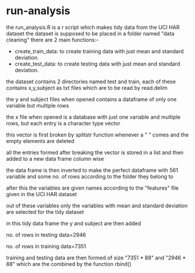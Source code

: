 # run-analysis
the run_analysis.R is a r script which makes tidy data from the UCI HAR dataset
the dataset is supposed to be placed in a folder named "data cleaning"
there are 2 main functions:-
- create_train_data: to create training data with just mean and standard deviation.
- create_test_data: to create testing data with just mean and standard deviation.

the dataset contains 2 directories named test and train, each of these contains x,y,subject as txt files which are to be read by read.delim

the y and subject files when opened contains a dataframe of only one variable but multiple rows

the x file when opened is a database with just one variable and multiple rows, but each entry is a character type vector

this vector is first broken by splitstr function whenever a " " comes and the empty elements are deleted

all the entries formed after breaking the vector is stored in a list and then added to a new data frame column wise

the data frame is then inverted to make the perfect dataframe with 561 variable and some no. of rows according to the folder they belong to

after this the variables are given names according to the "features" file given in the UCI HAR dataset

out of these variables only the variables with mean and standard deviation are selected for the tidy dataset

in this tidy data frame the y and subject are then added

no. of rows in testing data=2946

no. of rows in training data=7351

training and testing data are then formed of size "7351 * 88" and "2946 * 88" which are the combined by the function rbind()
